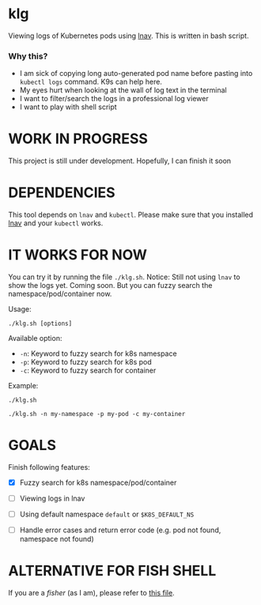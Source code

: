 # klg
Viewing logs of Kubernetes pods using [lnav](https://lnav.org/).
This is written in bash script.
### Why this?
- I am sick of copying long auto-generated pod name before pasting into `kubectl logs` command. K9s can help here.
- My eyes hurt when looking at the wall of log text in the terminal
- I want to filter/search the logs in a professional log viewer
- I want to play with shell script

# WORK IN PROGRESS
This project is still under development. Hopefully, I can finish it soon

# DEPENDENCIES

This tool depends on `lnav` and `kubectl`. Please make sure that you installed [lnav](https://lnav.org/) and your `kubectl` works.

# IT WORKS FOR NOW
You can try it by running the file `./klg.sh`.
Notice: Still not using `lnav` to show the logs yet. Coming soon. But you can fuzzy search the namespace/pod/container now.

Usage:
```
./klg.sh [options]
```

Available option:
- `-n`: Keyword to fuzzy search for k8s namespace
- `-p`: Keyword to fuzzy search for k8s pod
- `-c`: Keyword to fuzzy search for container

Example:
```
./klg.sh

./klg.sh -n my-namespace -p my-pod -c my-container
```

# GOALS
Finish following features:
- [x] Fuzzy search for k8s namespace/pod/container
- [ ] Viewing logs in lnav
- [ ] Using default namespace `default` or `$K8S_DEFAULT_NS`
- [ ] Handle error cases and return error code (e.g. pod not found, namespace not found)


# ALTERNATIVE FOR FISH SHELL
If you are a *fisher* (as I am), please refer to [this file](https://github.com/haphamdev/dot-files/blob/master/fish/functions/klg.fish).
